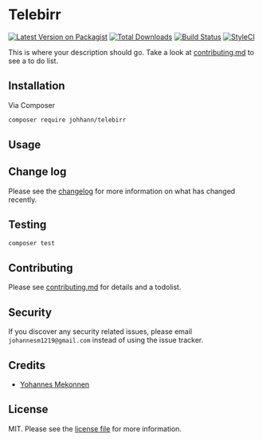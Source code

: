 # Telebirr

[![Latest Version on Packagist][ico-version]][link-packagist]
[![Total Downloads][ico-downloads]][link-downloads]
[![Build Status][ico-travis]][link-travis]
[![StyleCI][ico-styleci]][link-styleci]

This is where your description should go. Take a look at [contributing.md](contributing.md) to see a to do list.

## Installation

Via Composer

```bash
composer require johhann/telebirr
```

## Usage

## Change log

Please see the [changelog](changelog.md) for more information on what has changed recently.

## Testing

```bash
composer test
```

## Contributing

Please see [contributing.md](contributing.md) for details and a todolist.

## Security

If you discover any security related issues, please email `johannesm1219@gmail.com` instead of using the issue tracker.

## Credits

- [Yohannes Mekonnen](https://github.com/johhann)
## License

MIT. Please see the [license file](license.md) for more information.

[ico-version]: https://img.shields.io/packagist/v/johhann/telebirr.svg?style=flat-square
[ico-downloads]: https://img.shields.io/packagist/dt/johhann/telebirr.svg?style=flat-square
[ico-travis]: https://img.shields.io/travis/johhann/telebirr/master.svg?style=flat-square
[ico-styleci]: https://styleci.io/repos/12345678/shield

[link-packagist]: https://packagist.org/packages/johhann/telebirr
[link-downloads]: https://packagist.org/packages/johhann/telebirr
[link-travis]: https://travis-ci.org/johhann/telebirr
[link-styleci]: https://styleci.io/repos/12345678
[link-author]: https://github.com/johhann
[link-contributors]: ../../contributors
